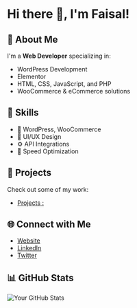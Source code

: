 # Hi there 👋, I'm Faisal!

## 🚀 About Me
I'm a **Web Developer** specializing in:
- WordPress Development
- Elementor
- HTML, CSS, JavaScript, and PHP
- WooCommerce & eCommerce solutions

## 🌟 Skills
- 🔧 WordPress, WooCommerce
- 🎨 UI/UX Design
- ⚙️ API Integrations
- 🚀 Speed Optimization

## 💼 Projects
Check out some of my work:
- [Projects : ](https://github.com/faisalahammed044274?tab=repositories)

## 🌐 Connect with Me
- [Website](https://github.com/faisalahammed044274)
- [LinkedIn](https://linkedin.com/in/faisal-ahammed-setu)
- [Twitter](https://twitter.com/faisal044274)

## 📊 GitHub Stats
![Your GitHub Stats](https://github-readme-stats.vercel.app/api?username=yourusername&show_icons=true&theme=radical)
